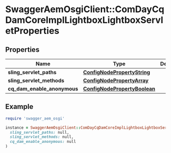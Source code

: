 # SwaggerAemOsgiClient::ComDayCqDamCoreImplLightboxLightboxServletProperties

## Properties

| Name | Type | Description | Notes |
| ---- | ---- | ----------- | ----- |
| **sling_servlet_paths** | [**ConfigNodePropertyString**](ConfigNodePropertyString.md) |  | [optional] |
| **sling_servlet_methods** | [**ConfigNodePropertyArray**](ConfigNodePropertyArray.md) |  | [optional] |
| **cq_dam_enable_anonymous** | [**ConfigNodePropertyBoolean**](ConfigNodePropertyBoolean.md) |  | [optional] |

## Example

```ruby
require 'swagger_aem_osgi'

instance = SwaggerAemOsgiClient::ComDayCqDamCoreImplLightboxLightboxServletProperties.new(
  sling_servlet_paths: null,
  sling_servlet_methods: null,
  cq_dam_enable_anonymous: null
)
```

